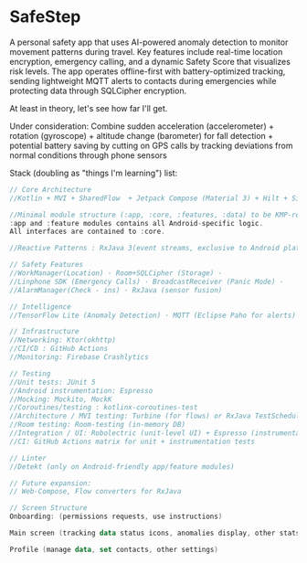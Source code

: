 # SafeStep

A personal safety app that uses AI-powered anomaly detection to monitor movement patterns during
travel. Key features include real-time location encryption, emergency calling, and a dynamic Safety
Score that visualizes risk levels. The app operates offline-first with battery-optimized tracking,
sending lightweight MQTT alerts to contacts during emergencies while protecting data through
SQLCipher encryption.

At least in theory, let's see how far I'll get.

Under consideration:
Combine sudden acceleration (accelerometer) + rotation (gyroscope) + altitude change (barometer) for
fall detection + potential battery saving by cutting on GPS calls by tracking deviations from normal
conditions through phone sensors

Stack (doubling as "things I'm learning") list:

```kotlin
// Core Architecture
//Kotlin + MVI + SharedFlow  + Jetpack Compose (Material 3) + Hilt + Single-Activity

//Minimal module structure (:app, :core, :features, :data) to be KMP-ready: 
:app and :feature modules contains all Android-specific logic. 
All interfaces are contained to :core.

//Reactive Patterns : RxJava 3(event streams, exclusive to Android platform)

// Safety Features
//WorkManager(Location) · Room+SQLCipher (Storage) ·
//Linphone SDK (Emergency Calls) · BroadcastReceiver (Panic Mode) ·
//AlarmManager(Check - ins) · RxJava (sensor fusion)

// Intelligence
//TensorFlow Lite (Anomaly Detection) · MQTT (Eclipse Paho for alerts)

// Infrastructure
//Networking: Ktor(okhttp)
//CI/CD : GitHub Actions
//Monitoring: Firebase Crashlytics

// Testing
//Unit tests: JUnit 5
//Android instrumentation: Espresso
//Mocking: Mockito, MockK
//Coroutines/testing : kotlinx-coroutines-test
//Architecture / MVI testing: Turbine (for flows) or RxJava TestScheduler (for Rx streams)
//Room testing: Room-testing (in-memory DB)
//Integration / UI: Robolectric (unit-level UI) + Espresso (instrumentation)
//CI: GitHub Actions matrix for unit + instrumentation tests

// Linter
//Detekt (only on Android-friendly app/feature modules)

// Future expansion:
// Web-Compose, Flow converters for RxJava

// Screen Structure
Onboarding: (permissions requests, use instructions)

Main screen (tracking data status icons, anomalies display, other stats: speed, elevation changes, cadance(look up)) 

Profile (manage data, set contacts, other settings)
